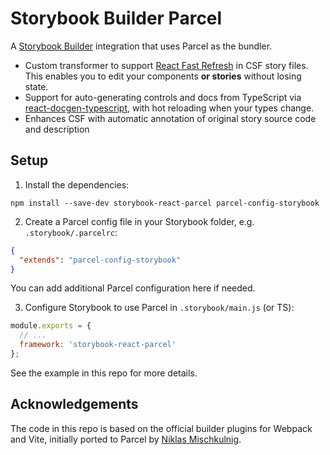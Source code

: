 # Storybook Builder Parcel

A [Storybook Builder](https://storybook.js.org/docs/builders) integration that uses Parcel as the bundler.

* Custom transformer to support [React Fast Refresh](https://reactnative.dev/docs/fast-refresh) in CSF story files. This enables you to edit your components **or stories** without losing state.
* Support for auto-generating controls and docs from TypeScript via [react-docgen-typescript](https://github.com/styleguidist/react-docgen-typescript), with hot reloading when your types change.
* Enhances CSF with automatic annotation of original story source code and description

## Setup

1. Install the dependencies:

```
npm install --save-dev storybook-react-parcel parcel-config-storybook
```

2. Create a Parcel config file in your Storybook folder, e.g. `.storybook/.parcelrc`:

```json
{
  "extends": "parcel-config-storybook"
}
```

You can add additional Parcel configuration here if needed.

3. Configure Storybook to use Parcel in `.storybook/main.js` (or TS):

```js
module.exports = {
  // ...
  framework: 'storybook-react-parcel'
};
```

See the example in this repo for more details.

## Acknowledgements

The code in this repo is based on the official builder plugins for Webpack and Vite, initially ported to Parcel by [Niklas Mischkulnig](https://github.com/mischnic).
